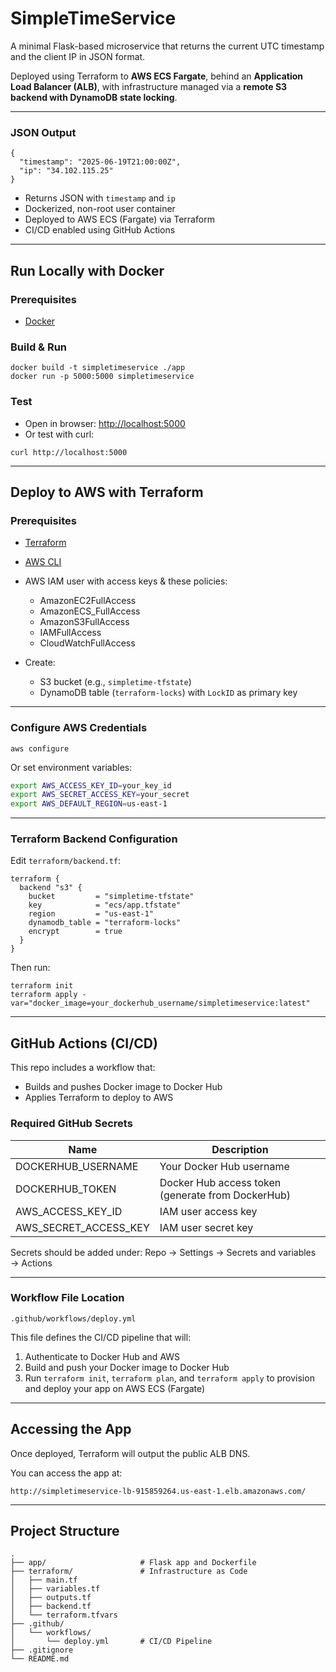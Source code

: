 # SimpleTimeService

A minimal Flask-based microservice that returns the current UTC timestamp and the client IP in JSON format.

Deployed using Terraform to **AWS ECS Fargate**, behind an **Application Load Balancer (ALB)**, with infrastructure managed via a **remote S3 backend with DynamoDB state locking**.

---

### JSON Output

````
{
  "timestamp": "2025-06-19T21:00:00Z",
  "ip": "34.102.115.25"
}
````

* Returns JSON with `timestamp` and `ip`
* Dockerized, non-root user container
* Deployed to AWS ECS (Fargate) via Terraform
* CI/CD enabled using GitHub Actions

---

## Run Locally with Docker

### Prerequisites

* [Docker](https://docs.docker.com/get-docker/)

### Build & Run

```
docker build -t simpletimeservice ./app
docker run -p 5000:5000 simpletimeservice
```

### Test

* Open in browser: [http://localhost:5000](http://localhost:5000)
* Or test with curl:

```
curl http://localhost:5000
```

---

## Deploy to AWS with Terraform

### Prerequisites

* [Terraform](https://developer.hashicorp.com/terraform/install)
* [AWS CLI](https://docs.aws.amazon.com/cli/latest/userguide/getting-started-install.html)
* AWS IAM user with access keys & these policies:

   * AmazonEC2FullAccess
   * AmazonECS\_FullAccess
   * AmazonS3FullAccess
   * IAMFullAccess
   * CloudWatchFullAccess
  
* Create:

   * S3 bucket (e.g., `simpletime-tfstate`)
   * DynamoDB table (`terraform-locks`) with `LockID` as primary key

---

### Configure AWS Credentials

```
aws configure
```

Or set environment variables:

```bash
export AWS_ACCESS_KEY_ID=your_key_id
export AWS_SECRET_ACCESS_KEY=your_secret
export AWS_DEFAULT_REGION=us-east-1
```

---

### Terraform Backend Configuration

Edit `terraform/backend.tf`:

```
terraform {
  backend "s3" {
    bucket         = "simpletime-tfstate"
    key            = "ecs/app.tfstate"
    region         = "us-east-1"
    dynamodb_table = "terraform-locks"
    encrypt        = true
  }
}
```

Then run:

```
terraform init
terraform apply -var="docker_image=your_dockerhub_username/simpletimeservice:latest"
```

---

## GitHub Actions (CI/CD)

This repo includes a workflow that:

* Builds and pushes Docker image to Docker Hub
* Applies Terraform to deploy to AWS

### Required GitHub Secrets

| Name                     | Description                                       |
| ------------------------ | ------------------------------------------------- |
| DOCKERHUB\_USERNAME      | Your Docker Hub username                          |
| DOCKERHUB\_TOKEN         | Docker Hub access token (generate from DockerHub) |
| AWS\_ACCESS\_KEY\_ID     | IAM user access key                               |
| AWS\_SECRET\_ACCESS\_KEY | IAM user secret key                               |

Secrets should be added under:
Repo → Settings → Secrets and variables → Actions

---

### Workflow File Location

`.github/workflows/deploy.yml`

This file defines the CI/CD pipeline that will:

1. Authenticate to Docker Hub and AWS
2. Build and push your Docker image to Docker Hub
3. Run `terraform init`, `terraform plan`, and `terraform apply` to provision and deploy your app on AWS ECS (Fargate)

---

## Accessing the App

Once deployed, Terraform will output the public ALB DNS.

You can access the app at:

```
http://simpletimeservice-lb-915859264.us-east-1.elb.amazonaws.com/
```

---

## Project Structure

```
.
├── app/                     # Flask app and Dockerfile
├── terraform/               # Infrastructure as Code
│   ├── main.tf
│   ├── variables.tf
│   ├── outputs.tf
│   ├── backend.tf
│   └── terraform.tfvars
├── .github/
│   └── workflows/
│       └── deploy.yml       # CI/CD Pipeline
├── .gitignore
└── README.md
```


